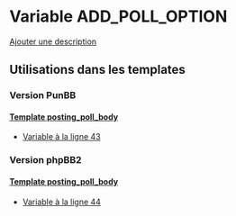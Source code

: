 # Variable ADD_POLL_OPTION
[Ajouter une description](https://fa-tvars.appspot.com/var/ADD_POLL_OPTION)

## Utilisations dans les templates

### Version PunBB

#### [Template posting_poll_body](punbb/posting_poll_body.md)
* [Variable &agrave; la ligne 43](../punbb/posting_poll_body.tpl#L43)

### Version phpBB2

#### [Template posting_poll_body](subsilver/posting_poll_body.md)
* [Variable &agrave; la ligne 44](../subsilver/posting_poll_body.tpl#L44)